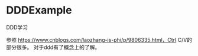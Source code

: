 # DDDExample
DDD学习 


参照 https://www.cnblogs.com/laozhang-is-phi/p/9806335.html，Ctrl C/V的部分很多。
对于ddd有了概念上的了解。

